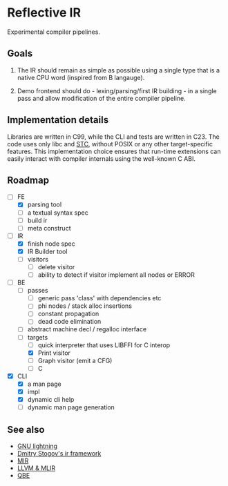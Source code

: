 # Reflective IR

Experimental compiler pipelines.

## Goals

1) The IR should remain as simple as possible using a single type that is a native CPU word (inspired from B langauge).

2) Demo frontend should do - lexing/parsing/first IR building - in a single pass and allow modification of the entire compiler pipeline.

## Implementation details

Libraries are written in C99, while the CLI and tests are written in C23.
The code uses only libc and [STC](https://github.com/stclib/STC), without POSIX or any other target-specific features. This implementation choice ensures that run-time extensions can easily interact with compiler internals using the well-known C ABI.

## Roadmap

- [ ] FE
    - [x] parsing tool
    - [ ] a textual syntax spec
    - [ ] build ir
    - [ ] meta construct

- [ ] IR
    - [x] finish node spec
    - [x] IR Builder tool
    - [ ] visitors 
        - [ ] delete visitor
        - [ ] ability to detect if visitor implement all nodes or ERROR

- [ ] BE
    - [ ] passes
        - [ ] generic pass 'class' with dependencies etc
        - [ ] phi nodes / stack alloc insertions
        - [ ] constant propagation
        - [ ] dead code elimination
    - [ ] abstract machine decl / regalloc interface
    - [ ] targets 
        - [ ] quick interpreter that uses LIBFFI for C interop
        - [x] Print visitor
        - [ ] Graph visitor (emit a CFG)
        - [ ] C

- [x] CLI
    - [x] a man page
    - [x] impl
    - [x] dynamic cli help 
    - [ ] dynamic man page generation  
  
## See also

- [GNU lightning](https://www.gnu.org/software/lightning/)
- [Dmitry Stogov's ir framework](https://github.com/dstogov/ir.git) 
- [MIR](https://github.com/vnmakarov/mir.git)
- [LLVM & MLIR](https://mlir.llvm.org/) 
- [QBE](https://c9x.me/compile/)

